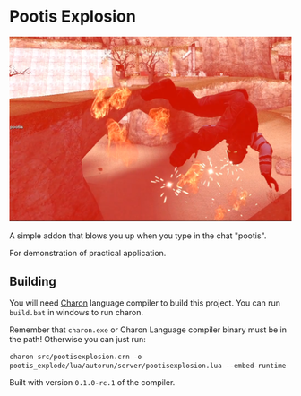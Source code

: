 # Pootis Explosion

![header](header.png)

A simple addon that blows you up when you type in the chat "pootis".

For demonstration of practical application.

## Building

You will need [Charon](https://github.com/sigmasoldi3r/charon-lang) language
compiler to build this project. You can run `build.bat` in windows to run
charon.

Remember that `charon.exe` or Charon Language compiler binary must be in the
path! Otherwise you can just run:

```
charon src/pootisexplosion.crn -o pootis_explode/lua/autorun/server/pootisexplosion.lua --embed-runtime
```

Built with version `0.1.0-rc.1` of the compiler.
